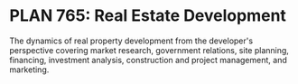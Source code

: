 # PLAN 765: Real Estate Development

The dynamics of real property development from the developer's perspective covering market research, government relations, site planning, financing, investment analysis, construction and project management, and marketing.